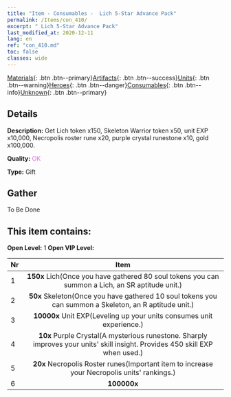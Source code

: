 ```yaml
---
title: "Item - Consumables -  Lich 5-Star Advance Pack"
permalink: /Items/con_410/
excerpt: " Lich 5-Star Advance Pack"
last_modified_at: 2020-12-11
lang: en
ref: "con_410.md"
toc: false
classes: wide
---
```

 [Materials](/Items/){: .btn .btn--primary}[Artifacts](/Items/Artifacts/){: .btn .btn--success}[Units](/Items/Units/){: .btn .btn--warning}[Heroes](/Items/Heroes/){: .btn .btn--danger}[Consumables](/Items/Consumables/){: .btn .btn--info}[Unknown](/Items/Unknown/){: .btn .btn--primary}

## Details
 **Description:** Get Lich token x150, Skeleton Warrior token x50, unit EXP x10,000, Necropolis roster rune x20, purple crystal runestone x10, gold x100,000.

 **Quality:** <span style="color: #DA70D6">OK</span>

 **Type:** Gift

## Gather

  To Be Done

## This item contains:

 **Open Level:** 1
 **Open VIP Level:** 

  | Nr |      Item    |
  |:---|:------------:|
  | 1 |  **150x** Lich(Once you have gathered 80 soul tokens you can summon a Lich, an SR aptitude unit.) | 
  | 2 |  **50x** Skeleton(Once you have gathered 10 soul tokens you can summon a Skeleton, an R aptitude unit.) | 
  | 3 |  **10000x** Unit EXP(Leveling up your units consumes unit experience.) | 
  | 4 |  **10x** Purple Crystal(A mysterious runestone. Sharply improves your units' skill insight. Provides 450 skill EXP when used.) | 
  | 5 |  **20x** Necropolis Roster runes(Important item to increase your Necropolis units' rankings.) | 
  | 6 |  **100000x** <i class="fas fa-coins"/> | 

